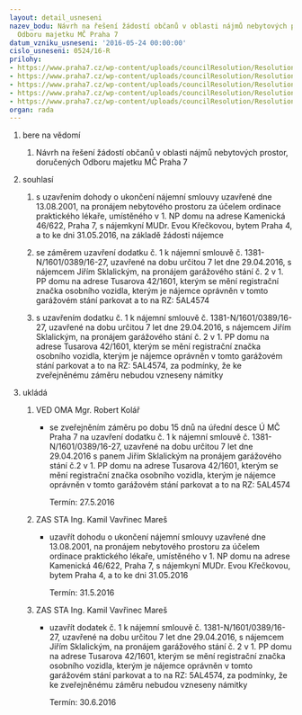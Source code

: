 ```yaml
---
layout: detail_usneseni
nazev_bodu: Návrh na řešení žádostí občanů v oblasti nájmů nebytových prostor, doručených
  Odboru majetku MČ Praha 7
datum_vzniku_usneseni: '2016-05-24 00:00:00'
cislo_usneseni: 0524/16-R
prilohy:
- https://www.praha7.cz/wp-content/uploads/councilResolution/Resolutions/27745/export/DZ_NBP20160524b~63609.docx
- https://www.praha7.cz/wp-content/uploads/councilResolution/Resolutions/27745/export/02_NBP20160524b~63608.pdf
- https://www.praha7.cz/wp-content/uploads/councilResolution/Resolutions/27745/export/03_NBP20160524b~63606.pdf
- https://www.praha7.cz/wp-content/uploads/councilResolution/Resolutions/27745/export/04_NBP20160524b~63605.doc
- https://www.praha7.cz/wp-content/uploads/councilResolution/Resolutions/27745/export/export~298639.pdf
organ: rada
---
```

<ol class="urzList_view" id="urzList">
<li id="" class="urzClass1"><span name="1">bere na vědomí</span> 
<ol class="urzOlClass">
<li id="" class="urzClass2" style="TEXT-ALIGN: left"><span><p>Návrh na řešení žádostí občanů v oblasti nájmů nebytových prostor, doručených Odboru majetku MČ Praha 7</p></span></li></ol></li>
<li id="" class="urzClass1"><span name="26">souhlasí</span> 
<ol class="urzOlClass">
<li id="" class="urzClass2" style="TEXT-ALIGN: left"><span><p>s uzavřením dohody o ukončení nájemní smlouvy uzavřené dne 13.08.2001, na pronájem nebytového prostoru za účelem ordinace praktického lékaře, umístěného v 1. NP domu na adrese Kamenická 46/622, Praha 7, s nájemkyní MUDr. Evou Křečkovou, bytem Praha 4, a to ke dni 31.05.2016, na základě žádosti nájemce<br></p></span></li>
<li id="" class="urzClass2" style="TEXT-ALIGN: left"><span><p>se záměrem uzavření dodatku č. 1 k nájemní smlouvě č. 1381-N/1601/0389/16-27, uzavřené na dobu určitou 7 let dne 29.04.2016, s nájemcem Jiřím Sklalickým, na pronájem garážového stání č. 2 v 1. PP domu na adrese Tusarova 42/1601, kterým se mění registrační značka osobního vozidla, kterým je nájemce oprávněn v tomto garážovém stání parkovat a to na RZ: 5AL4574</p></span></li><li style="text-align: left;" id="" class="urzClass2"><span><p>s uzavřením dodatku č. 1 k nájemní smlouvě č. 1381-N/1601/0389/16-27, uzavřené na dobu určitou 7 let dne 29.04.2016, s nájemcem Jiřím Sklalickým, na pronájem garážového stání č. 2 v 1. PP domu na adrese Tusarova 42/1601, kterým se mění registrační značka osobního vozidla, kterým je nájemce oprávněn v tomto garážovém stání parkovat a to na RZ: 5AL4574, za podmínky, že ke zveřejněnému záměru nebudou vzneseny námitky<br></p></span></li></ol></li><li class="urzClass1" id="urzUkoly"><span name="1">ukládá</span><ol class="urzOlClass"><li class="urzClass2"><span><p>VED OMA Mgr. Robert Kolář</p></span><ul class="urzUlClass"><li class="urzClass3"><span><p>se zveřejněním záměru po dobu 15 dnů na úřední desce Ú MČ Praha 7 na uzavření dodatku č. 1 k nájemní smlouvě č. 1381-N/1601/0389/16-27, uzavřené na dobu určitou 7 let dne 29.04.2016 s panem Jiřím Sklalickým na pronájem garážového stání č.2 v 1. PP domu na adrese Tusarova 42/1601, kterým se mění registrační značka osobního vozidla, kterým je nájemce oprávněn v tomto garážovém stání parkovat a to na RZ: 5AL4574</p></span><span class="urzUkolTermin">  Termín:&nbsp;27.5.2016</span></li></ul></li><li class="urzClass2"><span><p>ZAS STA Ing. Kamil Vavřinec Mareš</p></span><ul class="urzUlClass"><li class="urzClass3"><span><p>uzavřít dohodu o ukončení nájemní smlouvy uzavřené dne 13.08.2001, na pronájem nebytového prostoru za účelem ordinace praktického lékaře, umístěného v 1. NP domu na adrese Kamenická 46/622, Praha 7, s nájemkyní MUDr. Evou Křečkovou, bytem Praha 4, a to ke dni 31.05.2016</p></span><span class="urzUkolTermin">  Termín:&nbsp;31.5.2016</span></li></ul></li><li class="urzClass2"><span><p>ZAS STA Ing. Kamil Vavřinec Mareš</p></span><ul class="urzUlClass"><li class="urzClass3"><span><p>uzavřít dodatek č. 1 k nájemní smlouvě č. 1381-N/1601/0389/16-27, uzavřené na dobu určitou 7 let dne 29.04.2016, s nájemcem Jiřím Sklalickým, na pronájem garážového stání č. 2 v 1. PP domu na adrese Tusarova 42/1601, kterým se mění registrační značka osobního vozidla, kterým je nájemce oprávněn v tomto garážovém stání parkovat a to na RZ: 5AL4574, za podmínky, že ke zveřejněnému záměru nebudou vzneseny námitky</p></span><span class="urzUkolTermin">  Termín:&nbsp;30.6.2016</span></li></ul></li></ol></li>
</ol>